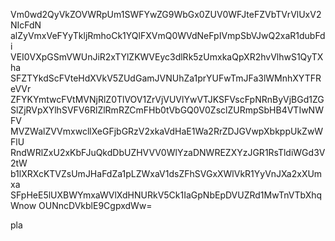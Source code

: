 Vm0wd2QyVkZOVWRpUm1SWFYwZG9WbGx0ZUV0WFJteFZVbTVrVlUxV2NIcFdN
alZyVmxVeFYyTkljRmhoCk1YQlFXVmQ0WVdNeFpIVmpSbVJwQ2xaR1dubFdi
VEI0VXpGSmVWUnJiR2xTYlZKWVEyc3dlRk5zUmxkaQpXR2hvVlhwS1QyTXha
SFZTYkdScFVteHdXVkV5ZUdGamJVNUhZa1prYUFwTmJFa3lWMnhXYTFReVVr
ZFYKYmtwcFVtMVNjRlZ0TlVOV1ZrVjVUVlYwVTJKSFVscFpNRnByVjBGd1ZG
SlZjRVpXYlhSVFV6RlZlRmRZCmFHb0tVbGQ0V0ZsclZURmpSbHB4VTIwNWFV
MVZWalZVVmxwcllXeGFjbGRzV2xkaVdHaE1Wa2RrZDJGVwpXbkppUkZwWFlU
RndWRlZxU2xKbFJuQkdDbUZHVVV0WlYzaDNWREZXYzJGR1RsTldiWGd3V2tW
b1lXRXcKTVZsUmJHaFdZa1pLZWxaV1dsZFhSVGxXWlVkR1YyVnJXa2xXUmxa
SFpHeE5lUXBWYmxaWVlXdHNURkV5Ck1IaGpNbEpDVUZRd1MwTnVTbXhqWnow
OUNncDVkblE9CgpxdWw=

pla